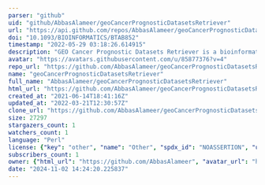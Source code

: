 ```yaml
---
parser: "github"
uid: "github/AbbasAlameer/geoCancerPrognosticDatasetsRetriever"
url: "https://api.github.com/repos/AbbasAlameer/geoCancerPrognosticDatasetsRetriever"
doi: "10.1093/BIOINFORMATICS/BTAB852"
timestamp: "2022-05-29 03:18:26.614915"
description: "GEO Cancer Prognostic Datasets Retriever is a bioinformatics tool for cancer prognostic dataset retrieval from the GEO website."
avatar: "https://avatars.githubusercontent.com/u/85877376?v=4"
repo_url: "https://github.com/AbbasAlameer/geoCancerPrognosticDatasetsRetriever"
name: "geoCancerPrognosticDatasetsRetriever"
full_name: "AbbasAlameer/geoCancerPrognosticDatasetsRetriever"
html_url: "https://github.com/AbbasAlameer/geoCancerPrognosticDatasetsRetriever"
created_at: "2021-06-14T18:41:16Z"
updated_at: "2022-03-21T12:30:57Z"
clone_url: "https://github.com/AbbasAlameer/geoCancerPrognosticDatasetsRetriever.git"
size: 27297
stargazers_count: 1
watchers_count: 1
language: "Perl"
license: {"key": "other", "name": "Other", "spdx_id": "NOASSERTION", "url": null, "node_id": "MDc6TGljZW5zZTA="}
subscribers_count: 1
owner: {"html_url": "https://github.com/AbbasAlameer", "avatar_url": "https://avatars.githubusercontent.com/u/85877376?v=4", "login": "AbbasAlameer", "type": "User"}
date: "2024-11-02 14:24:20.225837"
---
```

